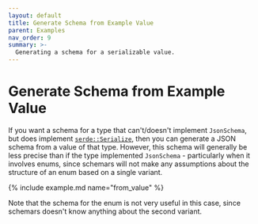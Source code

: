 ```yaml
---
layout: default
title: Generate Schema from Example Value
parent: Examples
nav_order: 9
summary: >-
  Generating a schema for a serializable value.
---
```


# Generate Schema from Example Value

If you want a schema for a type that can't/doesn't implement `JsonSchema`, but does implement [`serde::Serialize`](https://docs.serde.rs/serde/trait.Serialize.html), then you can generate a JSON schema from a value of that type. However, this schema will generally be less precise than if the type implemented `JsonSchema` - particularly when it involves enums, since schemars will not make any assumptions about the structure of an enum based on a single variant.

{% include example.md name="from_value" %}

Note that the schema for the enum is not very useful in this case, since schemars doesn't know anything about the second variant.
